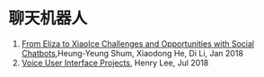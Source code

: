 # 聊天机器人
1. [From Eliza to XiaoIce Challenges and Opportunities with Social Chatbots](From-Eliza-to-XiaoIce.md),Heung-Yeung Shum, Xiaodong He, Di Li, Jan 2018
1. [Voice User Interface Projects](VoiceUserInterfaceProjects.md), Henry Lee, Jul 2018
